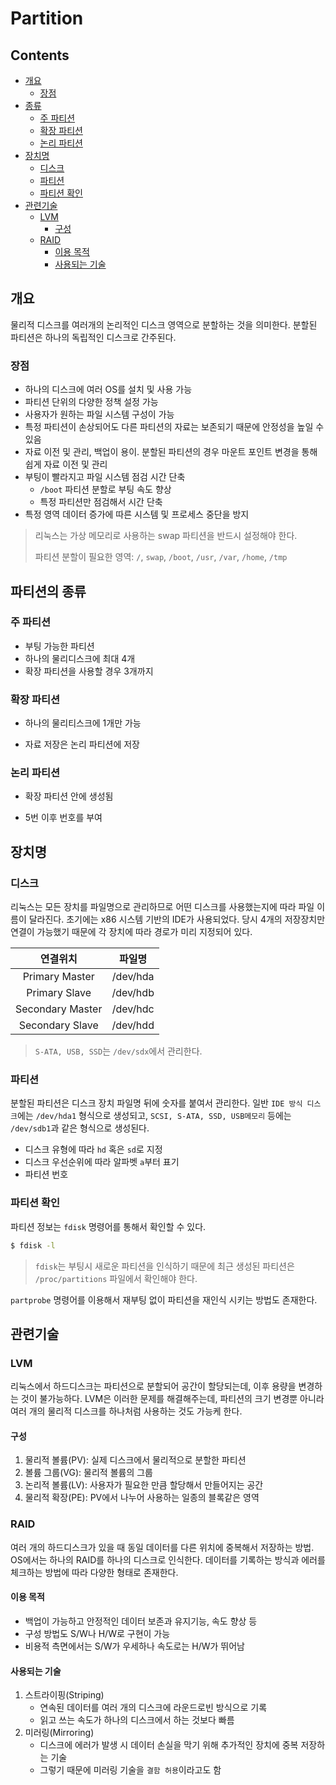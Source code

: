 Partition
=========

Contents
--------

-	[개요](#개요)
	-	[장점](#장점)
-	[종류](#종류)
	-	[주 파티션](#주-파티션)
	-	[확장 파티션](#확장-파티션)
	-	[논리 파티션](#논리-파티션)
-	[장치명](#장치명)
	-	[디스크](#디스크)
	-	[파티션](#파티션)
	-	[파티션 확인](#파티션-확인)
-	[관련기술](#관련기술)
	-	[LVM](#lvm)
		-	[구성](#구성)
	-	[RAID](#raid)
		-	[이용 목적](#이용-목적)
		-	[사용되는 기술](#사용되는-기술)

개요
----

물리적 디스크를 여러개의 논리적인 디스크 영역으로 분할하는 것을 의미한다. 분할된 파티션은 하나의 독립적인 디스크로 간주된다.

### 장점

-	하나의 디스크에 여러 OS를 설치 및 사용 가능
-	파티션 단위의 다양한 정책 설정 가능
-	사용자가 원하는 파일 시스템 구성이 가능
-	특정 파티션이 손상되어도 다른 파티션의 자료는 보존되기 때문에 안정성을 높일 수 있음
-	자료 이전 및 관리, 백업이 용이. 분할된 파티션의 경우 마운트 포인트 변경을 통해 쉽게 자료 이전 및 관리
-	부팅이 빨라지고 파일 시스템 점검 시간 단축
	-	`/boot` 파티션 분할로 부팅 속도 향상
	-	특정 파티션만 점검해서 시간 단축
-	특정 영역 데이터 증가에 따른 시스템 및 프로세스 중단을 방지

> 리눅스는 가상 메모리로 사용하는 swap 파티션을 반드시 설정해야 한다.
>
> 파티션 분할이 필요한 영역: `/`, `swap`, `/boot`, `/usr`, `/var`, `/home`, `/tmp`

파티션의 종류
-------------

### 주 파티션

-	부팅 가능한 파티션
-	하나의 물리디스크에 최대 4개
-	확장 파티션을 사용할 경우 3개까지

### 확장 파티션

-	하나의 물리티스크에 1개만 가능

-	자료 저장은 논리 파티션에 저장

### 논리 파티션

-	확장 파티션 안에 생성됨

-	5번 이후 번호를 부여

장치명
------

### 디스크

리눅스는 모든 장치를 파일명으로 관리하므로 어떤 디스크를 사용했는지에 따라 파일 이름이 달라진다. 초기에는 x86 시스템 기반의 IDE가 사용되었다. 당시 4개의 저장장치만 연결이 가능했기 때문에 각 장치에 따라 경로가 미리 지정되어 있다.

| 연결위치         | 파일명   |
|:----------------:|:--------:|
|  Primary Master  | /dev/hda |
|  Primary Slave   | /dev/hdb |
| Secondary Master | /dev/hdc |
| Secondary Slave  | /dev/hdd |

> `S-ATA, USB, SSD`는 `/dev/sdx`에서 관리한다.

### 파티션

분할된 파티션은 디스크 장치 파일명 뒤에 숫자를 붙여서 관리한다. 일반 `IDE 방식 디스크`에는 `/dev/hda1` 형식으로 생성되고, `SCSI, S-ATA, SSD, USB메모리` 등에는 `/dev/sdb1`과 같은 형식으로 생성된다.

-	디스크 유형에 따라 `hd` 혹은 `sd`로 지정
-	디스크 우선순위에 따라 알파벳 `a`부터 표기
-	파티션 번호

### 파티션 확인

파티션 정보는 `fdisk` 명령어를 통해서 확인할 수 있다.

```bash
$ fdisk -l
```

> `fdisk`는 부팅시 새로운 파티션을 인식하기 때문에 최근 생성된 파티션은 `/proc/partitions` 파일에서 확인해야 한다.

`partprobe` 명령어를 이용해서 재부팅 없이 파티션을 재인식 시키는 방법도 존재한다.

관련기술
--------

### LVM

리눅스에서 하드디스크는 파티션으로 분할되어 공간이 할당되는데, 이후 용량을 변경하는 것이 불가능하다. LVM은 이러한 문제를 해결해주는데, 파티션의 크기 변경뿐 아니라 여러 개의 물리적 디스크를 하나처럼 사용하는 것도 가능케 한다.

#### 구성

1.	물리적 볼륨(PV): 실제 디스크에서 물리적으로 분할한 파티션
2.	볼륨 그룹(VG): 물리적 볼륨의 그룹
3.	논리적 볼륨(LV): 사용자가 필요한 만큼 할당해서 만들어지는 공간
4.	물리적 확장(PE): PV에서 나누어 사용하는 일종의 블록같은 영역

### RAID

여러 개의 하드디스크가 있을 때 동일 데이터를 다른 위치에 중복해서 저장하는 방법. OS에서는 하나의 RAID를 하나의 디스크로 인식한다. 데이터를 기록하는 방식과 에러를 체크하는 방법에 따라 다양한 형태로 존재한다.

#### 이용 목적

-	백업이 가능하고 안정적인 데이터 보존과 유지기능, 속도 향상 등
-	구성 방법도 S/W나 H/W로 구현이 가능
-	비용적 측면에서는 S/W가 우세하나 속도로는 H/W가 뛰어남

#### 사용되는 기술

1.	스트라이핑(Striping)
	-	연속된 데이터를 여러 개의 디스크에 라운드로빈 방식으로 기록
	-	읽고 쓰는 속도가 하나의 디스크에서 하는 것보다 빠름
2.	미러링(Mirroring)
	-	디스크에 에러가 발생 시 데이터 손실을 막기 위해 추가적인 장치에 중복 저장하는 기술
	-	그렇기 때문에 미러링 기술을 `결함 허용`이라고도 함
